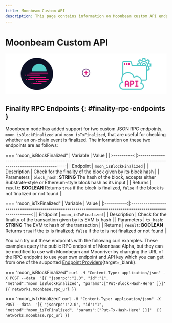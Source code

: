 ```yaml
---
title: Moonbeam Custom API
description: This page contains information on Moonbeam custom API endpoints. 
---
```


# Moonbeam Custom API 

![Moonbeam Custom API](/images/builders/build/moonbeam-custom-api/moonbeam-custom-api-banner.png)

## Finality RPC Endpoints {: #finality-rpc-endpoints }

Moonbeam node has added support for two custom JSON RPC endpoints, `moon_isBlockFinalized` and `moon_isTxFinalized`, that are useful for checking whether an on-chain event is finalized. The information on these two endpoints are as follows:

=== "moon_isBlockFinalized"
    |  Variable   |                                                          Value                                                           |
    |:-----------:|:------------------------------------------------------------------------------------------------------------------------:|
    |  Endpoint   |                                                 `moon_isBlockFinalized`                                                  |
    | Description |                               Check for the finality of the block given by its block hash                                |
    | Parameters  | `block_hash`: **STRING** The hash of the block, accepts either Substrate-style or Ethereum-style block hash as its input |
    |   Returns   |    `result`: **BOOLEAN** Returns `true` if the block is finalized, `false` if the block is not finalized or not found    |

=== "moon_isTxFinalized"
    |  Variable   |                                                    Value                                                     |
    |:-----------:|:------------------------------------------------------------------------------------------------------------:|
    |  Endpoint   |                                             `moon_isTxFinalized`                                             |
    | Description |                      Check for the finality of the transaction given by its EVM tx hash                      |
    | Parameters  |                           `tx_hash`: **STRING** The EVM tx hash of the transaction                           |
    |   Returns   | `result`: **BOOLEAN** Returns `true` if the tx is finalized; `false` if the tx is not finalized or not found |

You can try out these endpoints with the following curl examples. These examples query the public RPC endpoint of Moonbase Alpha, but they can be modified to use with Moonbeam and Moonriver by changing the URL of the RPC endpoint to use your own endpoint and API key which you can get from one of the supported [Endpoint Providers](/builders/get-started/endpoints/){target=_blank}.

=== "moon_isBlockFinalized"
    ```
    curl -H "Content-Type: application/json" -X POST --data 
        '[{
            "jsonrpc":"2.0",
            "id":"1",
            "method":"moon_isBlockFinalized",
            "params":["Put-Block-Hash-Here"
        ]}]' 
        {{ networks.moonbase.rpc_url }}
    ```

=== "moon_isTxFinalized"
    ```
    curl -H "Content-Type: application/json" -X POST --data 
        '[{
            "jsonrpc":"2.0",
            "id":"1",
            "method":"moon_isTxFinalized",
            "params":["Put-Tx-Hash-Here"
        ]}]' 
        {{ networks.moonbase.rpc_url }}
    ```

